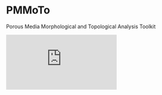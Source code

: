 # PMMoTo
Porous Media Morphological and Topological Analysis Toolkit

![logo-1-text.pdf](https://github.com/tmweigand/PMMoTo/files/11932364/logo-1-text.pdf)
